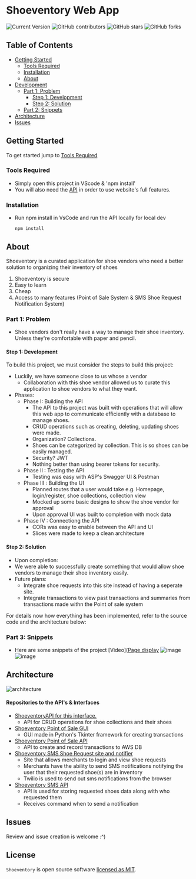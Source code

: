 # Shoeventory Web App

![Current Version](https://img.shields.io/badge/version-v0.1-blue)
![GitHub contributors](https://img.shields.io/github/contributors/madhur-taneja/README-Template)
![GitHub stars](https://img.shields.io/github/stars/madhur-taneja/README-Template?style=social)
![GitHub forks](https://img.shields.io/github/forks/madhur-taneja/README-Template?style=social)

## Table of Contents
- [Getting Started](#getting-started)
	- [Tools Required](#tools-required)
	- [Installation](#installation)
  - [About](#about)
- [Development](#development)
    - [Part 1: Problem](#part-1-problem)
	  - [Step 1: Development](#step-1-development)
	  - [Step 2: Solution](#step-2-solution)
	- [Part 2: Snippets](#part-3-snippets)
- [Architecture](#architecture)
- [Issues](#issues)

## Getting Started

To get started jump to [Tools Required](#tools-required)

### Tools Required

* Simply open this project in VScode & 'npm install'
* You will also need the [API](https://github.com/jonangeles-sanchez/ShoeventoryAPI) in order to use website's full features. 

### Installation

* Run npm install in VsCode and run the API locally for local dev
    ```
    npm install
  ```


## About

Shoeventory is a curated application for shoe vendors who need a better solution to organizing their inventory of shoes

1. Shoeventory is secure
2. Easy to learn
3. Cheap
4. Access to many features (Point of Sale System & SMS Shoe Request Notification System)

### Part 1: Problem
* Shoe vendors don't really have a way to manage their shoe inventory. Unless they're comfortable with paper and pencil.

#### Step 1: Development
To build this project, we must consider the steps to build this project:
* Luckily, we have someone close to us whose a vendor
  * Collaboration with this shoe vendor allowed us to curate this application to shoe vendors to what they want.
* Phases:
  * Phase I: Building the API
    * The API to this project was built with operations that will allow this web app to communicate efficiently with a database to manage shoes.
    * CRUD operations such as creating, deleting, updating shoes were made.
    * Organization? Collections.
    * Shoes can be categorized by collection. This is so shoes can be easily managed.
    * Security? JWT
    * Nothing better than using bearer tokens for security.
  * Phase II : Testing the API
    * Testing was easy with ASP's Swagger UI & Postman
  * Phase III : Building the UI
    * Planned routes that a user would take e.g. Homepage, login/register, shoe collections, collection view
    * Mocked up some basic designs to show the shoe vendor for approval
    * Upon approval UI was built to completion with mock data
  * Phase IV : Connectiong the API
    *  CORs was easy to enable between the API and UI
    *  Slices were made to keep a clean architecture
  
#### Step 2: Solution

*  Upon completion:
  * We were able to successfully create something that would allow shoe vendors to manage their shoe inventory easily.
* Future plans:
  * Integrate shoe requests into this site instead of having a seperate site.
  * Integrate transactions to view past transactions and summaries from transactions made withn the Point of sale system

For details now how everything has been implemented, refer to the source code and the architecture below:

### Part 3: Snippets

* Here are some snippets of the project
[Video]([Page display](https://i.imgur.com/mOyKTe8.mp4)
![image](https://github.com/jonangeles-sanchez/Shoeventory-web/assets/70487639/11509ac4-fa10-4b0c-a174-076dcbe27022)
![image](https://github.com/jonangeles-sanchez/Shoeventory-web/assets/70487639/23732bd0-8a36-40a7-8cad-54db7f602646)




## Architecture
![architecture](https://github.com/jonangeles-sanchez/Shoeventory-web/assets/70487639/5819711c-0e9a-4795-996b-5b49eb97a48c)
#### Repositories to the API's & Interfaces
* [ShoeventoryAPI for this interface.](https://github.com/jonangeles-sanchez/ShoeventoryAPI)
	* API for CRUD operations for shoe collections and their shoes
* [Shoeventory Point of Sale GUI](https://github.com/jonangeles-sanchez/ShoeventoryPOS-GUI)
	* GUI made in Python's Tkinter framework for creating transactions 
* [Shoeventory Point of Sale API](https://github.com/jonangeles-sanchez/ShoeventoryAPI-POS)
	* API to create and record transactions to AWS DB
* [Shoeventory SMS Shoe Request site and notifier](https://github.com/jonangeles-sanchez/SMS-Alert-System)
	* Site that allows merchants to login and view shoe requests
 	* Merchants have the ability to send SMS notifications notifying the user that their requested shoe(s) are in inventory
  	* Twilio is used to send out sms notifications from the browser
* [Shoeventory SMS API](https://github.com/jonangeles-sanchez/SMS-AlertAPI)
	* API is used for storing requested shoes data along with who requested them
 	* Receives command when to send a notification

## Issues

Review and issue creation is welcome :^)


## License

`Shoeventory` is open source software [licensed as MIT][license].


[//]: # (HyperLinks)

[GitHub Repository]: https://github.com/madhur-taneja/README-Template
[GitHub Pages]: https://madhur-taneja.github.io/README-Template
[CONTRIBUTING.md]: https://github.com/madhur-taneja/README-template/blob/master/CONTRIBUTING.md
[tags]: https://github.com/madhur-taneja/README-template/tags

[GitHub]: https://github.com/madhur-taneja
[LinkedIn]: https://www.linkedin.com/in/madhur-taneja/

[contributors]: https://github.com/madhur-taneja/README-template/contributors
[license]: https://github.com/madhur-taneja/README-template/blob/master/LICENSE.md
